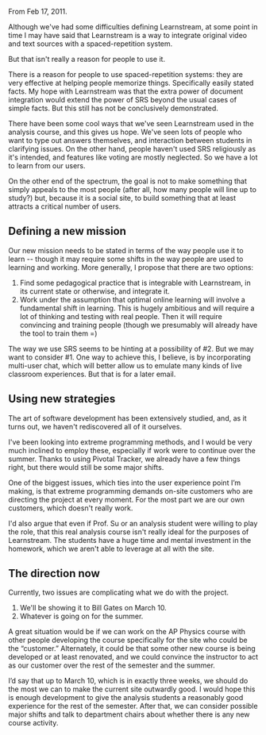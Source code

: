 From Feb 17, 2011. 

Although we've had some difficulties defining Learnstream, at some point in time I may have said that Learnstream is a way to integrate original video and text sources with a spaced-repetition system.

But that isn't really a reason for people to use it.

There is a reason for people to use spaced-repetition systems: they are very effective at helping people memorize things. Specifically easily stated facts. My hope with Learnstream was that the extra power of document integration would extend the power of SRS beyond the usual cases of simple facts. But this still has not be conclusively demonstrated.

There have been some cool ways that we've seen Learnstream used in the analysis course, and this gives us hope. We've seen lots of people who want to type out answers themselves, and interaction between students in clarifying issues. On the other hand, people haven't used SRS religiously as it's intended, and features like voting are mostly neglected. So we have a lot to learn from our users.

On the other end of the spectrum, the goal is not to make something that simply appeals to the most people (after all, how many people will line up to study?) but, because it is a social site, to build something that at least attracts a critical number of users.

## Defining a new mission

Our new mission needs to be stated in terms of the way people use it to learn -- though it may require some shifts in the way people are used to learning and working.  More generally, I propose that there are two options:

1. Find some pedagogical practice that is integrable with Learnstream, in its current state or otherwise, and integrate it.
2. Work under the assumption that optimal online learning will involve a fundamental shift in learning. This is hugely ambitious and will require a lot of thinking and testing with real people. Then it will require convincing and training people (though we presumably will already have the tool to train them =)

The way we use SRS seems to be hinting at a possibility of #2. But we may want to consider #1. One way to achieve this, I believe, is by incorporating multi-user chat, which will better allow us to emulate many kinds of live classroom experiences. But that is for a later email.

## Using new strategies

The art of software development has been extensively studied, and, as it turns out, we haven't rediscovered all of it ourselves.

I've been looking into extreme programming methods, and I would be very much inclined to employ these, especially if work were to continue over the summer. Thanks to using Pivotal Tracker, we already have a few things right, but there would still be some major shifts.

One of the biggest issues, which ties into the user experience point I’m making, is that extreme programming demands on-site customers who are directing the project at every moment. For the most part we are our own customers, which doesn't really work. 

I'd also argue that even if Prof. Su or an analysis student were willing to play the role, that this real analysis course isn't really ideal for the purposes of Learnstream. The students have a huge time and mental investment in the homework, which we aren't able to leverage at all with the site. 

## The direction now

Currently, two issues are complicating what we do with the project.

1. We'll be showing it to Bill Gates on March 10.  
2. Whatever is going on for the summer.
 
A great situation would be if we can work on the AP Physics course with other people developing the course specifically for the site who could be the “customer.” Alternately, it could be that some other new course is being developed or at least renovated, and we could convince the instructor to act as our customer over the rest of the semester and the summer.

I’d say that up to March 10, which is in exactly three weeks, we should do the most we can to make the current site outwardly good. I would hope this is enough development to give the analysis students a reasonably good experience for the rest of the semester. After that, we can consider possible major shifts and talk to department chairs about whether there is any new course activity.

